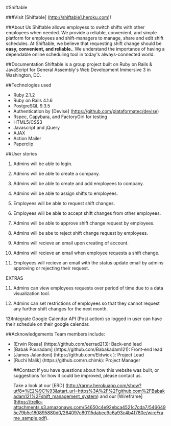 #Shiftable 

###Visit [Shiftable] (http://shiftable1.heroku.com)!

##About Us
Shiftable allows employess to switch shifts with other employees when needed. We provide a reliable, convenient, and simple platform for employees and shift-managers to manage, share and edit shift schedules. 
At Shiftable, we believe that requesting shift change should be <strong>easy, convenient, and reliable.</strong>. We understand the importance of having a dependable online scheduling tool in today's always-connected world. 

##Documentation
Shiftable is a group project built on Ruby on Rails & JavaScript for General Assembly's Web Development Immersive 3 in Washington, DC.

##Technologies used
* Ruby 2.1.2
* Ruby on Rails 4.1.6
* PostgreSQL 9.3.5
* Authentication by [Devise] (https://github.com/plataformatec/devise)
* Rspec, Capybara, and FactoryGirl for testing
* HTML5/CSS3
* Javascript and jQuery
* AJAX
* Action Mailer
* Paperclip


##User stories

1) Admins will  be able to login.

2) Admins will be able to create a company.

3) Admins will be able to create and add employees to company.

4) Admins will be able to assign shifts to employees.

5) Employees will be able to request shift changes.

6) Employees will be able to accept shift changes from other employees.

7) Admins will be able to approve shift change request by employees.

8) Admins will be abe to reject shift change request by employees.

9) Admins will recieve an email upon creating of account.

10) Admins will recieve an email when employee requests a shift change.

11) Employees will recieve an email with the status update email by admins approving or rejecting their request.

EXTRAS

11) Admins can view employees requests over period of time due to a data visualization tool.

12) Admins can set restrictions of employees so that they cannot request any further shift changes for the next month.

13)Integrate Google Calendar API (Post action) so logged in user can have their schedule on their google calendar.

##Acknowledgements
 Team members include:
 <ul>
 <li>[Erwin Rosas] (https://github.com/eerrad213): Back-end lead </li>
 <li>[Babak Pouradam] (https://github.com/Babakadam121): Front-end lead </li>
 <li> [James Jalandoni] (https://github.com/Eldwick ): Project Lead </li>
 <li>[Ruchi Malik] (https://github.com/ruchimk): Project Manager</li>


##Contact
If you have questions about how this website was built, or suggestions for how it could be improved, please contact us.

Take a look at our [ERD] (http://rarmv.herokuapp.com/show?utf8=%E2%9C%93&start_url=https%3A%2F%2Fgithub.com%2FBabakadam121%2Fshift_management_system) and our [Wireframe] (https://trello-attachments.s3.amazonaws.com/54650c4e92ebca4521c7cda7/5466495c79b5c180895880d0/264097c80115dabec9c6a93c4b4f780e/wireFrame_sample.pdf).


